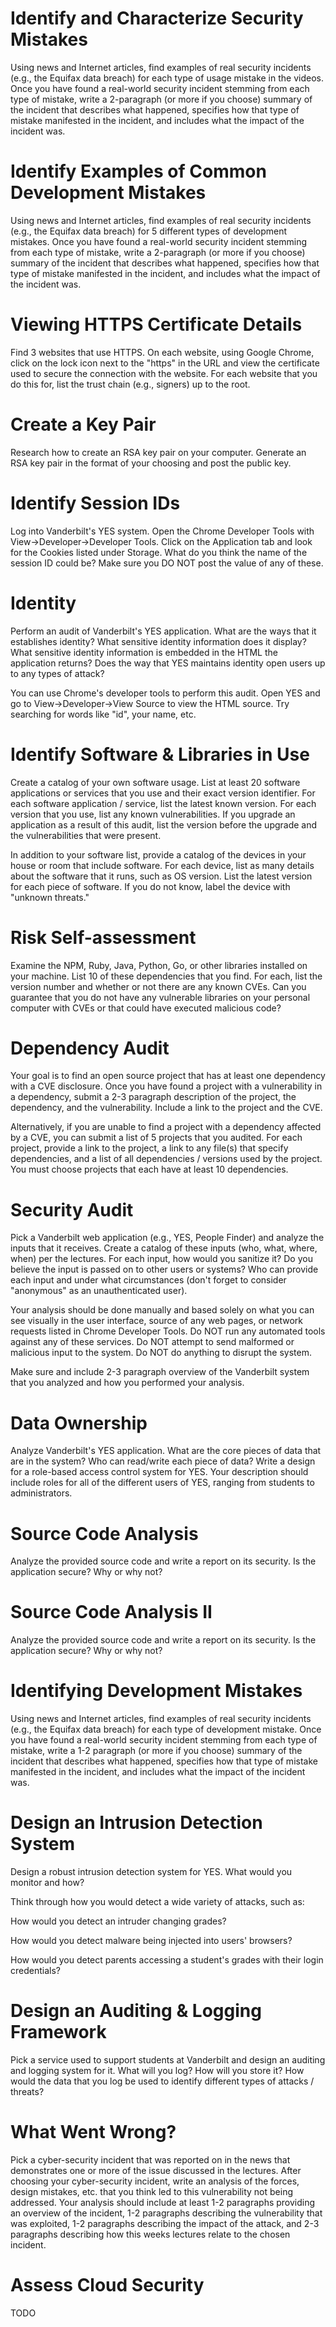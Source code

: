 
# Identify and Characterize Security Mistakes

Using news and Internet articles, find examples of real security incidents (e.g., the Equifax data breach) for each type of usage mistake in the videos. Once you have found a real-world security incident stemming from each type of mistake, write a 2-paragraph (or more if you choose) summary of the incident that describes what happened, specifies how that type of mistake manifested in the incident, and includes what the impact of the incident was.

# Identify Examples of Common Development Mistakes

Using news and Internet articles, find examples of real security incidents (e.g., the Equifax data breach) for 5 different types of development mistakes. Once you have found a real-world security incident stemming from each type of mistake, write a 2-paragraph (or more if you choose) summary of the incident that describes what happened, specifies how that type of mistake manifested in the incident, and includes what the impact of the incident was.

# Viewing HTTPS Certificate Details
Find 3 websites that use HTTPS. On each website, using Google Chrome, click on the lock icon next to the "https" in the URL and view the certificate used to secure the connection with the website. For each website that you do this for, list the trust chain (e.g., signers) up to the root.

# Create a Key Pair

Research how to create an RSA key pair on your computer. Generate an RSA key pair in the format of your choosing and post the public key.

# Identify Session IDs

Log into Vanderbilt's YES system. Open the Chrome Developer Tools with View->Developer->Developer Tools. Click on the Application tab and look for the Cookies listed under Storage. What do you think the name of the session ID could be? Make sure you DO NOT post the value of any of these.

# Identity

Perform an audit of Vanderbilt's YES application. What are the ways that it establishes identity? What sensitive identity information does it display? What sensitive identity information is embedded in the HTML the application returns? Does the way that YES maintains identity open users up to any types of attack?

You can use Chrome's developer tools to perform this audit. Open YES and go to View->Developer->View Source to view the HTML source. Try searching for words like "id", your name, etc.

# Identify Software & Libraries in Use

Create a catalog of your own software usage. List at least 20 software applications or services that you use and their exact version identifier.  For each software application / service, list the latest known version. For each version that you use, list any known vulnerabilities. If you upgrade an application as a result of this audit, list the version before the upgrade and the vulnerabilities that were present.

In addition to your software list, provide a catalog of the devices in your house or room that include software. For each device, list as many details about the software that it runs, such as OS version. List the latest version for each piece of software. If you do not know, label the device with "unknown threats."

# Risk Self-assessment

Examine the NPM, Ruby, Java, Python, Go, or other libraries installed on your machine. List 10 of these dependencies that you find. For each, list the version number and whether or not there are any known CVEs. Can you guarantee that you do not have any vulnerable libraries on your personal computer with CVEs or that could have executed malicious code?

# Dependency Audit

Your goal is to find an open source project that has at least one dependency with a CVE disclosure. Once you have found a project with a vulnerability in a dependency, submit a 2-3 paragraph description of the project, the dependency, and the vulnerability. Include a link to the project and the CVE.

Alternatively, if you are unable to find a project with a dependency affected by a CVE, you can submit a list of 5 projects that you audited. For each project, provide a link to the project, a link to any  file(s) that specify dependencies, and a list of all dependencies / versions used by the project. You must choose projects that each have at least 10 dependencies.

# Security Audit

Pick a Vanderbilt web application (e.g., YES, People Finder) and analyze the inputs that it receives. Create a catalog of these inputs (who, what, where, when) per the lectures. For each input, how would you sanitize it? Do you believe the input is passed on to other users or systems?  Who can provide each input and under what circumstances (don't forget to consider "anonymous" as an unauthenticated user). 

Your analysis should be done manually and based solely on what you can see visually in the user interface, source of any web pages, or network requests listed in Chrome Developer Tools. Do NOT run any automated tools against any of these services. Do NOT attempt to send malformed or malicious input to the system. Do NOT do anything to disrupt the system. 

Make sure and include 2-3 paragraph overview of the Vanderbilt system that you analyzed and how you performed your analysis. 

# Data Ownership

Analyze Vanderbilt's YES application. What are the core pieces of data that are in the system? Who can read/write each piece of data? Write a design for a role-based access control system for YES. Your description should include roles for all of the different users of YES, ranging from students to administrators.

# Source Code Analysis

Analyze the provided source code and write a report on its security. Is the application secure? Why or why not?

# Source Code Analysis II

Analyze the provided source code and write a report on its security. Is the application secure? Why or why not?

# Identifying Development Mistakes

Using news and Internet articles, find examples of real security incidents (e.g., the Equifax data breach) for each type of development mistake. Once you have found a real-world security incident stemming from each type of mistake, write a 1-2 paragraph (or more if you choose) summary of the incident that describes what happened, specifies how that type of mistake manifested in the incident, and includes what the impact of the incident was.

# Design an Intrusion Detection System

Design a robust intrusion detection system for YES. What would you monitor and how?

Think through how you would detect a wide variety of attacks, such as:

How would you detect an intruder changing grades? 

How would you detect malware being injected into users' browsers? 

How would you detect parents accessing a student's grades with their login credentials?

# Design an Auditing & Logging Framework

Pick a service used to support students at Vanderbilt and design an auditing and logging system for it. What will you log? How will you store it? How would the data that you log be used to identify different types of attacks / threats?

# What Went Wrong?

Pick a cyber-security incident that was reported on in the news that demonstrates one or more of the issue discussed in the lectures. After choosing your cyber-security incident, write an analysis of the forces, design mistakes, etc. that you think led to this vulnerability not being addressed. Your analysis should include at least 1-2 paragraphs providing an overview of the incident, 1-2 paragraphs describing the vulnerability that was exploited, 1-2 paragraphs describing the impact of the attack, and 2-3 paragraphs describing how this weeks lectures relate to the chosen incident.

# Assess Cloud Security

TODO
